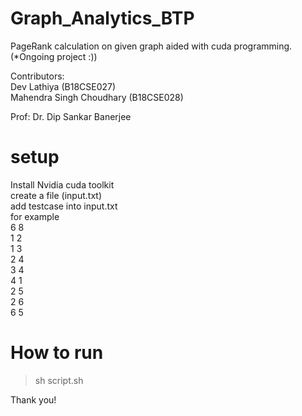 # Graph_Analytics_BTP

PageRank calculation on given graph aided with cuda programming. <br/>
(*Ongoing project :))

Contributors: <br/>
Dev Lathiya (B18CSE027) <br/>
Mahendra Singh Choudhary (B18CSE028) <br/>

Prof: Dr. Dip Sankar Banerjee

# setup
Install Nvidia cuda toolkit <br/>
create a file (input.txt) <br/>
add testcase into input.txt <br/>
for example <br/>
6 8 <br/>
1 2 <br/>
1 3 <br/>
2 4 <br/>
3 4 <br/>
4 1 <br/>
2 5 <br/>
2 6 <br/>
6 5 <br/>

# How to run
> sh script.sh

Thank you!
